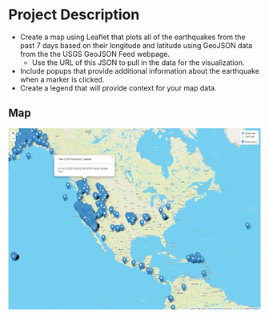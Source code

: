 # Project Description

* Create a map using Leaflet that plots all of the earthquakes from the past 7 days based on their longitude and latitude using GeoJSON data from the the USGS GeoJSON Feed webpage.
  * Use the URL of this JSON to pull in the data for the visualization.
* Include popups that provide additional information about the earthquake when a marker is clicked.
* Create a legend that will provide context for your map data.

## Map

![](MAP.png)
